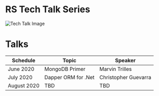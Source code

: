 # RS Tech Talk Series

![Tech Talk Image](https://www.dropbox.com/s/m5pbz4wefxp1fya/TechTalks.png?raw=1)

# Talks

| Schedule | Topic | Speaker |
| --- | --- | --- |
| June 2020 | MongoDB Primer | Marvin Trilles |
| July 2020 | Dapper ORM for .Net | Christopher Guevarra |
| August 2020 | TBD | TBD |
